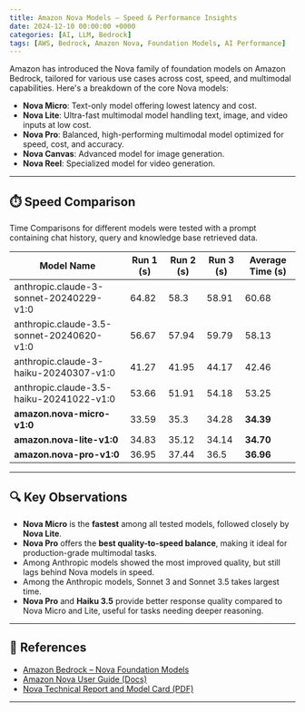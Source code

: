 ```yaml
---
title: Amazon Nova Models – Speed & Performance Insights
date: 2024-12-10 00:00:00 +0000
categories: [AI, LLM, Bedrock]
tags: [AWS, Bedrock, Amazon Nova, Foundation Models, AI Performance]
---
```



Amazon has introduced the Nova family of foundation models on Amazon Bedrock, tailored for various use cases across cost, speed, and multimodal capabilities. Here's a breakdown of the core Nova models:

- **Nova Micro**: Text-only model offering lowest latency and cost.
- **Nova Lite**: Ultra-fast multimodal model handling text, image, and video inputs at low cost.
- **Nova Pro**: Balanced, high-performing multimodal model optimized for speed, cost, and accuracy.
- **Nova Canvas**: Advanced model for image generation.
- **Nova Reel**: Specialized model for video generation.

---

## ⏱️ Speed Comparison 

Time Comparisons for different models were tested with a prompt containing chat history, query and knowledge base retrieved data. 

<table>
  <thead>
    <tr>
      <th>Model Name</th>
      <th>Run 1 (s)</th>
      <th>Run 2 (s)</th>
      <th>Run 3 (s)</th>
      <th>Average Time (s)</th>
    </tr>
  </thead>
  <tbody>
    <tr>
      <td>anthropic.claude-3-sonnet-20240229-v1:0</td>
      <td>64.82</td>
      <td>58.3</td>
      <td>58.91</td>
      <td>60.68</td>
    </tr>
    <tr>
      <td>anthropic.claude-3.5-sonnet-20240620-v1:0</td>
      <td>56.67</td>
      <td>57.94</td>
      <td>59.79</td>
      <td>58.13</td>
    </tr>
    <tr>
      <td>anthropic.claude-3-haiku-20240307-v1:0</td>
      <td>41.27</td>
      <td>41.95</td>
      <td>44.17</td>
      <td>42.46</td>
    </tr>
    <tr>
      <td>anthropic.claude-3.5-haiku-20241022-v1:0</td>
      <td>53.66</td>
      <td>51.91</td>
      <td>54.18</td>
      <td>53.25</td>
    </tr>
    <tr>
      <td><strong>amazon.nova-micro-v1:0</strong></td>
      <td>33.59</td>
      <td>35.3</td>
      <td>34.28</td>
      <td><strong>34.39</strong></td>
    </tr>
    <tr>
      <td><strong>amazon.nova-lite-v1:0</strong></td>
      <td>34.83</td>
      <td>35.12</td>
      <td>34.14</td>
      <td><strong>34.70</strong></td>
    </tr>
    <tr>
      <td><strong>amazon.nova-pro-v1:0</strong></td>
      <td>36.95</td>
      <td>37.44</td>
      <td>36.5</td>
      <td><strong>36.96</strong></td>
    </tr>
  </tbody>
</table>

---

## 🔍 Key Observations

- **Nova Micro** is the **fastest** among all tested models, followed closely by **Nova Lite**.
- **Nova Pro** offers the **best quality-to-speed balance**, making it ideal for production-grade multimodal tasks.
- Among Anthropic models showed the most improved quality, but still lags behind Nova models in speed.
- Among the Anthropic models, Sonnet 3 and Sonnet 3.5 takes largest time.
- **Nova Pro** and **Haiku 3.5** provide better response quality compared to Nova Micro and Lite, useful for tasks needing deeper reasoning.

---

## 🔗 References

- [Amazon Bedrock – Nova Foundation Models](https://aws.amazon.com/about-aws/whats-new/2024/12/amazon-nova-foundation-models-bedrock/)
- [Amazon Nova User Guide (Docs)](https://docs.aws.amazon.com/nova/latest/userguide/what-is-nova.html)
- [Nova Technical Report and Model Card (PDF)](https://assets.amazon.science/9f/a3/ae41627f4ab2bde091f1ebc6b830/the-amazon-nova-family-of-models-technical-report-and-model-card.pdf)

---
